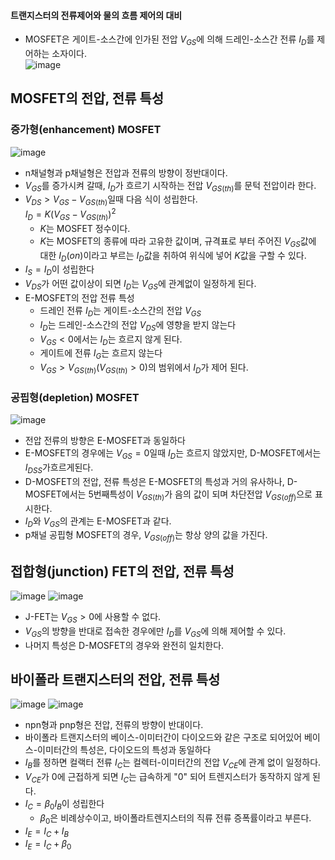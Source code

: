 #### 트랜지스터의 전류제어와 물의 흐름 제어의 대비
- MOSFET은 게이트-소스간에 인가된 전압 $V_{GS}$에 의해 드레인-소스간 전류 $I_D$를 제어하는 소자이다.<br>
![image](https://github.com/user-attachments/assets/09852d30-0de2-47d8-8752-7390a8abc4d9)
## MOSFET의 전압, 전류 특성
### 증가형(enhancement) MOSFET
![image](https://github.com/user-attachments/assets/dec7f5ba-50c7-4202-ba09-535ed3b61b46)

- n채널형과 p채널형은 전압과 전류의 방향이 정반대이다.
- $V_{GS}$를 증가시켜 갈때, $I_D$가 흐르기 시작하는 전압 $V_{GS(th)}$를 문턱 전압이라 한다.
- $V_{DS}> V_{GS}- V_{GS(th)}$일때 다음 식이 성립한다. <br> $I_D = K(V_{GS}-V_{GS(th)})^2$
  - $K$는 MOSFET 정수이다.
  - $K$는 MOSFET의 종류에 따라 고유한 값이며, 규격표로 부터 주어진 $V_{GS}$값에 대한 $I_D(on)$이라고 부르는 $I_D$값을 취하여 위식에 넣어 $K$값을 구할 수 있다.
- $I_S = I_D$이 성립한다
- $V_{DS}$가 어떤 값이상이 되면 $I_D$는 $V_{GS}$에 관계없이 일정하게 된다.
- E-MOSFET의 전압 전류 특성
  - 드레인 전류 $I_D$는 게이트-소스간의 전압 $V_{GS}$
  - $I_D$는 드레인-소스간의 전압 $V_{DS}$에 영향을 받지 않는다
  - $V_{GS}<0$에서는 $I_D$는 흐르지 않게 된다.
  - 게이트에 전류 $I_G$는 흐르지 않는다
  - $V_{GS}>V_{GS(th)}(V_{GS(th)}>0)$의 범위에서 $I_D$가 제어 된다.
 
### 공핍형(depletion) MOSFET
![image](https://github.com/user-attachments/assets/7c65f980-5dd6-494f-bf89-014614811880)

- 전압 전류의 방향은 E-MOSFET과 동일하다
- E-MOSFET의 경우에는 $V_{GS}=0$일때 $I_D$는 흐르지 않았지만, D-MOSFET에서는 $I_{DSS}$가흐르게된다.
- D-MOSFET의 전압, 전류 특성은 E-MOSFET의 특성과 거의 유사하나, D-MOSFET에서는 5번째특성이 $V_{GS(th)}$가 음의 값이 되며 차단전압 $V_{GS(off)}$으로 표시한다.
- $I_D$와 $V_{GS}$의 관계는 E-MOSFET과 같다.
- p채널 공핍형 MOSFET의 경우, $V_{GS(off)}$는 항상 양의 값을 가진다.

## 접합형(junction) FET의 전압, 전류 특성
![image](https://github.com/user-attachments/assets/c9f9e2a9-c879-4591-904b-5a16a3d6c956)
![image](https://github.com/user-attachments/assets/d5110636-cc13-4f58-9729-449ce31bad03)

- J-FET는 $V_{GS}>0$에 사용할 수 없다.
- $V_{GS}$의 방향을 반대로 접속한 경우에만 $I_D$를 $V_{GS}$에 의해 제어할 수 있다.
- 나머지 특성은 D-MOSFET의 경우와 완전히 일치한다.

## 바이폴라 트랜지스터의 전압, 전류 특성
![image](https://github.com/user-attachments/assets/293f63e2-63e4-47cd-ae61-a54ef7d9f3a1)
![image](https://github.com/user-attachments/assets/14ff7312-9ebd-4d55-991d-8b7dde75689d)

- npn형과 pnp형은 전압, 전류의 방향이 반대이다.
- 바이폴라 트랜지스터의 베이스-이미터간이 다이오드와 같은 구조로 되어있어 베이스-이미터간의 특성은, 다이오드의 특성과 동일하다
- $I_B$를 정하면 컬랙터 전류 $I_C$는 컬렉터-이미터간의 전압 $V_{CE}$에 관계 없이 일정하다.
- $V_{CE}$가 0에 근접하게 되면 $I_C$는 급속하게 "0" 되어 트렌지스터가 동작하지 않게 된다.
- $I_C = β_0I_B$이 성립한다
  - $β_0$은 비례상수이고, 바이폴라트렌지스터의 직류 전류 증폭률이라고 부른다.
- $I_E = I_C + I_B$
- $I_E = I_C + β_0$
